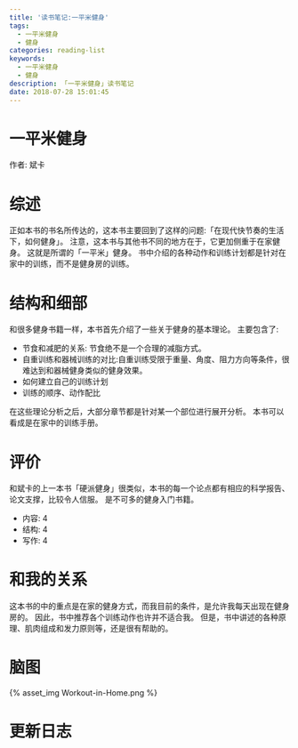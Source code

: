 ```yaml
---
title: '读书笔记:一平米健身'
tags:
  - 一平米健身
  - 健身
categories: reading-list
keywords:
  - 一平米健身
  - 健身
description: 「一平米健身」读书笔记
date: 2018-07-28 15:01:45
---
```





一平米健身
========
作者: 斌卡

# 综述

正如本书的书名所传达的，这本书主要回到了这样的问题:「在现代快节奏的生活下，如何健身」。
注意，这本书与其他书不同的地方在于，它更加侧重于在家健身。
这就是所谓的「一平米」健身。
书中介绍的各种动作和训练计划都是针对在家中的训练，而不是健身房的训练。

# 结构和细部

和很多健身书籍一样，本书首先介绍了一些关于健身的基本理论。
主要包含了:
- 节食和减肥的关系: 节食绝不是一个合理的减脂方式。
- 自重训练和器械训练的对比:自重训练受限于重量、角度、阻力方向等条件，很难达到和器械健身类似的健身效果。
- 如何建立自己的训练计划
- 训练的顺序、动作配比

在这些理论分析之后，大部分章节都是针对某一个部位进行展开分析。
本书可以看成是在家中的训练手册。

# 评价

和斌卡的上一本书「硬派健身」很类似，本书的每一个论点都有相应的科学报告、论文支撑，比较令人信服。
是不可多的健身入门书籍。

- 内容: 4
- 结构: 4
- 写作: 4

# 和我的关系

这本书的中的重点是在家的健身方式，而我目前的条件，是允许我每天出现在健身房的。
因此，书中推荐各个训练动作也许并不适合我。
但是，书中讲述的各种原理、肌肉组成和发力原则等，还是很有帮助的。

# 脑图

{% asset_img Workout-in-Home.png %}


# 更新日志
